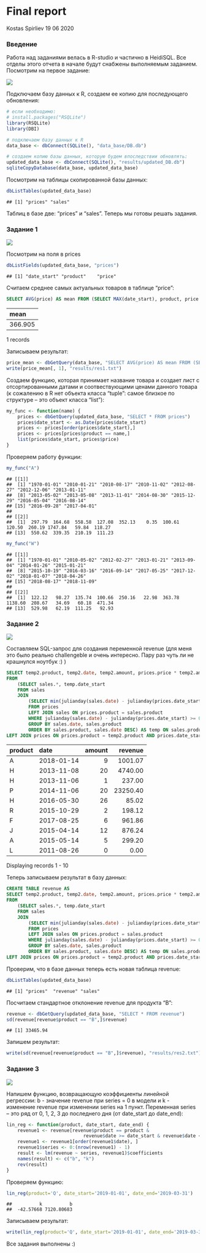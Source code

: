Final report
================
Kostas Spirliev
19 06 2020


### Введение

Работа над заданиями велась в R-studio и частично в HeidiSQL. Все отделы
этого отчета в начале будут снабжены выполняемым заданием. Посмотрим на
первое задание:

<kbd>
  <img src="analysis/images/task_1.png">
</kbd>

Подключаем базу данных к R, создаем ее копию для последующего
обновления:

``` r
# если необходимо:
# install.packages("RSQLite")
library(RSQLite)
library(DBI)

# подключаем базу данных к R
data_base <- dbConnect(SQLite(), "data_base/DB.db")

# cоздаем копию базы данных, которую будем впоследствии обновлять:
updated_data_base <- dbConnect(SQLite(), "results/updated_DB.db")
sqliteCopyDatabase(data_base, updated_data_base)
```

Посмотрим на таблицы скопированной базы данных:

``` r
dbListTables(updated_data_base)
```

    ## [1] "prices" "sales"

Таблиц в базе две: “prices” и “sales”. Теперь мы готовы решать задания.

### Задание 1

<kbd>
  <img src="analysis/images/task_1_1.png">
</kbd>

Посмотрим на поля в prices

``` r
dbListFields(updated_data_base, "prices")
```

    ## [1] "date_start" "product"    "price"

Считаем среднее самых актуальных товаров в таблице “price”:

``` sql
SELECT AVG(price) AS mean FROM (SELECT MAX(date_start), product, price FROM prices GROUP BY product) 
```

<div class="knitsql-table">

| mean    |
| :------ |
| 366.905 |

1 records

</div>

Записываем результат:

``` r
price_mean <- dbGetQuery(data_base, "SELECT AVG(price) AS mean FROM (SELECT MAX(date_start), product, price FROM prices GROUP BY product)")
write(price_mean[, 1], "results/res1.txt")
```

Создаем функцию, которая принимает название товара и создает лист с
отсортированными датами и соотвествующими ценами данного товара (к
сожалению в R нет объекта класса “tuple”: самое близкое по структуре –
это объект класса “list”):

``` r
my_func <- function(name) {
    prices <- dbGetQuery(updated_data_base, "SELECT * FROM prices")
    prices$date_start <- as.Date(prices$date_start)
    prices <- prices[order(prices$date_start),]
    prices <- prices[prices$product == name,]
    list(prices$date_start, prices$price)
}
```

Проверяем работу функции:

``` r
my_func("A")
```

    ## [[1]]
    ##  [1] "1970-01-01" "2010-01-21" "2010-08-17" "2010-11-02" "2012-08-27" "2012-12-06" "2013-01-11"
    ##  [8] "2013-05-02" "2013-05-08" "2013-11-01" "2014-08-30" "2015-12-29" "2016-05-04" "2016-08-14"
    ## [15] "2016-09-28" "2017-04-01"
    ## 
    ## [[2]]
    ##  [1]  297.79  164.68  558.58  127.08  352.13    0.35  100.61  120.50  260.19 1747.84   59.84  118.27
    ## [13]  550.62  339.35  210.19  111.23

``` r
my_func("W")
```

    ## [[1]]
    ##  [1] "1970-01-01" "2010-05-02" "2012-02-27" "2013-01-21" "2013-09-04" "2014-01-26" "2015-01-21"
    ##  [8] "2015-10-19" "2016-03-16" "2016-09-14" "2017-05-25" "2017-12-02" "2018-01-07" "2018-04-26"
    ## [15] "2018-08-17" "2018-11-09"
    ## 
    ## [[2]]
    ##  [1]  122.12   98.27  135.74  100.66  250.16   22.98  363.78 1138.60  208.67   34.69   60.18  471.34
    ## [13]  529.98   62.19  111.25   92.93

### Задание 2

<kbd>
  <img src="analysis/images/task_2.png">
</kbd>

Составляем SQL-запрос для создания переменной revenue (для меня это было
реально challengeble и очень интересно. Пару раз чуть ли не крашнулся
ноутбук :) )

``` sql
SELECT temp2.product, temp2.date, temp2.amount, prices.price * temp2.amount AS revenue 
FROM
    (SELECT sales.*, temp.date_start  
    FROM sales 
    JOIN
        (SELECT min(julianday(sales.date) - julianday(prices.date_start)) AS diff, sales.date, prices.date_start, sales.product 
        FROM prices 
        LEFT JOIN sales ON prices.product = sales.product 
        WHERE julianday(sales.date) - julianday(prices.date_start) >= 0
        GROUP BY sales.date, sales.product
        ORDER BY sales.product, sales.date DESC) AS temp ON sales.product = temp.product AND sales.date = temp.date) AS temp2
LEFT JOIN prices ON prices.product = temp2.product AND prices.date_start = temp2.date_start;
```

<div class="knitsql-table">

| product | date       | amount |  revenue |
| :------ | :--------- | -----: | -------: |
| A       | 2018-01-14 |      9 |  1001.07 |
| H       | 2013-11-08 |     20 |  4740.00 |
| H       | 2013-11-06 |      1 |   237.00 |
| P       | 2014-11-06 |     20 | 23250.40 |
| H       | 2016-05-30 |     26 |    85.02 |
| R       | 2015-10-29 |      2 |   198.12 |
| F       | 2017-08-25 |      6 |   961.86 |
| J       | 2015-04-14 |     12 |   876.24 |
| A       | 2015-05-14 |      5 |   299.20 |
| L       | 2011-08-26 |      0 |     0.00 |

Displaying records 1 - 10

</div>

Теперь записываем результат в базу данных:

``` sql
CREATE TABLE revenue AS
SELECT temp2.product, temp2.date, temp2.amount, prices.price * temp2.amount AS revenue 
FROM
    (SELECT sales.*, temp.date_start  
    FROM sales 
    JOIN
        (SELECT min(julianday(sales.date) - julianday(prices.date_start)) AS diff, sales.date, prices.date_start, sales.product 
        FROM prices 
        LEFT JOIN sales ON prices.product = sales.product 
        WHERE julianday(sales.date) - julianday(prices.date_start) >= 0
        GROUP BY sales.date, sales.product
        ORDER BY sales.product, sales.date DESC) AS temp ON sales.product = temp.product AND sales.date = temp.date) AS temp2
LEFT JOIN prices ON prices.product = temp2.product AND prices.date_start = temp2.date_start;
```

Проверим, что в базе данных теперь есть новая таблица revenue:

``` r
dbListTables(updated_data_base)
```

    ## [1] "prices"  "revenue" "sales"

Посчитаем стандартное отклонение revenue для продукта “B”:

``` r
revenue <- dbGetQuery(updated_data_base, "SELECT * FROM revenue")
sd(revenue[revenue$product == "B",]$revenue)
```

    ## [1] 33465.94

Запишем результат:

``` r
write(sd(revenue[revenue$product == "B",]$revenue), "results/res2.txt")
```

### Задание 3

<kbd>
  <img src="analysis/images/task_3.png">
</kbd>

Напишем функцию, возвращающую коэффициенты линейной регрессии: b -
значение revenue при series = 0 в модели и k - изменение revenue
при изменении series на 1 пункт. Переменная series – это ряд от 0, 1,
2, 3 до последнего дня (от date\_start до date\_end):

``` r
lin_reg <- function(product, date_start, date_end) {
    revenue1 <- revenue[revenue$product == product & 
                            revenue$date >= date_start & revenue$date <= date_end, ]
    revenue1 <- revenue1[order(revenue1$date), ]
    revenue1$series <- 0:(nrow(revenue1) - 1)
    result <- lm(revenue ~ series, revenue1)$coefficients
    names(result) <- c("b", "k")
    rev(result)
}
```

Проверяем функцию:

``` r
lin_reg(product='Q', date_start='2019-01-01', date_end='2019-03-31')
```

    ##          k          b 
    ##  -42.57668 7120.80683

Записываем результат:

``` r
write(lin_reg(product='Q', date_start='2019-01-01', date_end='2019-03-31'), "results/res3.txt")
```

Все задания выполнены :)

